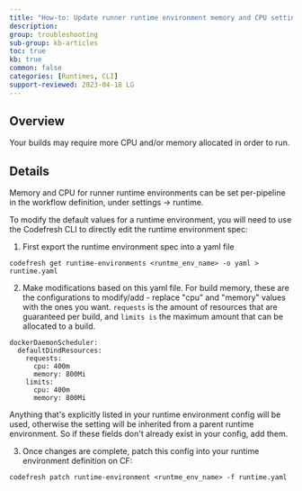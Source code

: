 ```yaml
---
title: "How-to: Update runner runtime environment memory and CPU settings"
description: 
group: troubleshooting
sub-group: kb-articles
toc: true
kb: true
common: false
categories: [Runtimes, CLI]
support-reviewed: 2023-04-18 LG
---
```


## Overview

Your builds may require more CPU and/or memory allocated in order to run.

## Details

Memory and CPU for runner runtime environments can be set per-pipeline in the
workflow definition, under settings -> runtime.

To modify the default values for a runtime environment, you will need to use
the Codefresh CLI to directly edit the runtime environment spec:

  1. First export the runtime environment spec into a yaml file

`codefresh get runtime-environments <runtme_env_name> -o yaml > runtime.yaml`

  2. Make modifications based on this yaml file. For build memory, these are the configurations to modify/add - replace "cpu" and "memory" values with the ones you want. `requests` is the amount of resources that are guaranteed per build, and `limits is` the maximum amount that can be allocated to a build.

    
    
    dockerDaemonScheduler:
      defaultDindResources:
        requests:
          cpu: 400m
          memory: 800Mi
        limits:
          cpu: 400m
          memory: 800Mi
    

Anything that's explicitly listed in your runtime environment config will be
used, otherwise the setting will be inherited from a parent runtime
environment. So if these fields don't already exist in your config, add them.

  3. Once changes are complete, patch this config into your runtime environment definition on CF:

`codefresh patch runtime-environment <runtme_env_name> -f runtime.yaml`

